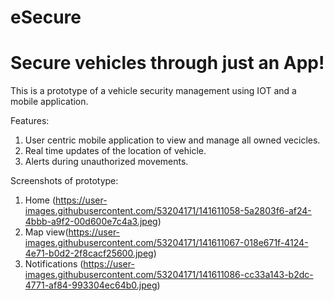 # eSecure

# Secure vehicles through just an App!

This is a prototype of a vehicle security management using IOT and a mobile application.

Features:
  1) User centric mobile application to view and manage all owned vecicles.
  2) Real time updates of the location of vehicle.
  3) Alerts during unauthorized movements.
  
 Screenshots of prototype:
  1) Home (https://user-images.githubusercontent.com/53204171/141611058-5a2803f6-af24-4bbb-a9f2-00d600e7c4a3.jpeg)
  2) Map view(https://user-images.githubusercontent.com/53204171/141611067-018e671f-4124-4e71-b0d2-2f8cacf25600.jpeg)
  3) Notifications (https://user-images.githubusercontent.com/53204171/141611086-cc33a143-b2dc-4771-af84-993304ec64b0.jpeg)

